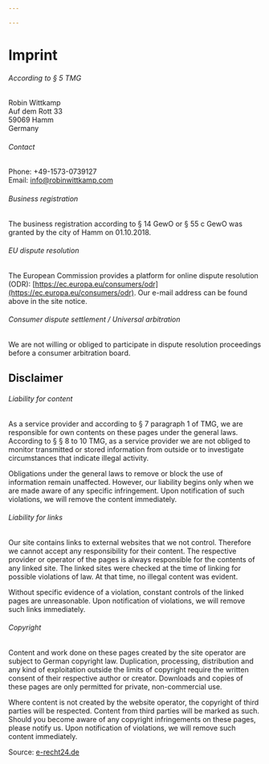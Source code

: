 ```yaml
---

---
```

# Imprint

###### According to § 5 TMG

Robin Wittkamp\
Auf dem Rott 33\
59069 Hamm\
Germany

###### Contact

Phone: +49-1573-0739127\
Email: info@robinwittkamp.com

###### Business registration

The business registration according to § 14 GewO or § 55 c GewO was granted by the city of Hamm on 01.10.2018.

###### EU dispute resolution

The European Commission provides a platform for online dispute resolution (ODR): [https://ec.europa.eu/consumers/odr](https://ec.europa.eu/consumers/odr).
Our e-mail address can be found above in the site notice.

###### Consumer dispute settlement / Universal arbitration

We are not willing or obliged to participate in dispute resolution proceedings before a consumer arbitration board.

## Disclaimer

###### Liability for content

As a service provider and according to § 7 paragraph 1 of TMG, we are responsible for own contents on these pages under the general laws. According to § § 8 to 10 TMG, as a service provider we are not obliged to monitor transmitted or stored information from outside or to investigate circumstances that indicate illegal activity.

Obligations under the general laws to remove or block the use of information remain unaffected. However, our liability begins only when we are made aware of any specific infringement. Upon notification of such violations, we will remove the content immediately.

###### Liability for links

Our site contains links to external websites that we not control. Therefore we cannot accept any responsibility for their content. The respective provider or operator of the pages is always responsible for the contents of any linked site. The linked sites were checked at the time of linking for possible violations of law. At that time, no illegal content was evident.

Without specific evidence of a violation, constant controls of the linked pages are unreasonable. Upon notification of violations, we will remove such links immediately.

###### Copyright

Content and work done on these pages created by the site operator are subject to German copyright law. Duplication, processing, distribution and any kind of exploitation outside the limits of copyright require the written consent of their respective author or creator. Downloads and copies of these pages are only permitted for private, non-commercial use.

Where content is not created by the website operator, the copyright of third parties will be respected. Content from third parties will be marked as such. Should you become aware of any copyright infringements on these pages, please notify us. Upon notification of violations, we will remove such content immediately.

Source: [e-recht24.de](https://www.e-recht24.de)
